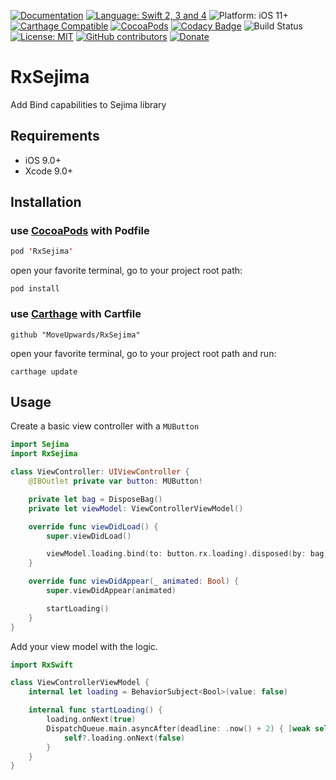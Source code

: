 [![Documentation](https://img.shields.io/badge/Read_the-Docs-67ad5c.svg)](https://moveupwards.github.io/RxSejima/)
[![Language: Swift 2, 3 and 4](https://img.shields.io/badge/language-swift%205-f48041.svg?style=flat)](https://developer.apple.com/swift)
![Platform: iOS 11+](https://img.shields.io/badge/platform-iOS-blue.svg?style=flat)
[![Carthage Compatible](https://img.shields.io/badge/Carthage-compatible-4BC51D.svg?style=flat)](https://github.com/Carthage/Carthage)
[![CocoaPods](https://img.shields.io/cocoapods/v/RxSejima.svg)](http://cocoapods.org/pods/RxSejima)
[![Codacy Badge](https://api.codacy.com/project/badge/Grade/f81bf20a181e4f58a575af39ab5ae3dc)](https://app.codacy.com/app/MoveUpwardsDev/RxSejima?utm_source=github.com&utm_medium=referral&utm_content=MoveUpwards/Sejima&utm_campaign=Badge_Grade_Settings)
![Build Status](https://app.bitrise.io/app/599b3758fc2a50b0.svg?token=t-UomjXRgokIdZG8h3eU4g)
[![License: MIT](http://img.shields.io/badge/license-MIT-lightgrey.svg?style=flat)](https://github.com/MoveUpwards/RxSejima/blob/master/LICENSE)
[![GitHub contributors](https://img.shields.io/github/contributors/MoveUpwards/RxSejima.svg)](https://github.com/MoveUpwards/RxSejima/graphs/contributors)
[![Donate](https://img.shields.io/badge/Donate-PayPal-blue.svg)](https://paypal.me/moveupwards)

# RxSejima

Add Bind capabilities to Sejima library

## Requirements

- iOS 9.0+
- Xcode 9.0+

## Installation

### use [CocoaPods](https://cocoapods.org) with Podfile

```swift
pod 'RxSejima'
```

open your favorite terminal, go to your project root path:

```shell
pod install
```

### use [Carthage](https://github.com/Carthage/Carthage) with Cartfile

```shell
github "MoveUpwards/RxSejima"
```

open your favorite terminal, go to your project root path and run:

```shell
carthage update
```

## Usage

Create a basic view controller with a `MUButton`

```swift
import Sejima
import RxSejima

class ViewController: UIViewController {
    @IBOutlet private var button: MUButton!

    private let bag = DisposeBag()
    private let viewModel: ViewControllerViewModel()

    override func viewDidLoad() {
        super.viewDidLoad()

        viewModel.loading.bind(to: button.rx.loading).disposed(by: bag)
    }

    override func viewDidAppear(_ animated: Bool) {
        super.viewDidAppear(animated)

        startLoading()
    }
}
```

Add your view model with the logic.

```swift
import RxSwift

class ViewControllerViewModel {
    internal let loading = BehaviorSubject<Bool>(value: false)

    internal func startLoading() {
        loading.onNext(true)
        DispatchQueue.main.asyncAfter(deadline: .now() + 2) { [weak self] in
            self?.loading.onNext(false)
        }
    }
}
```
